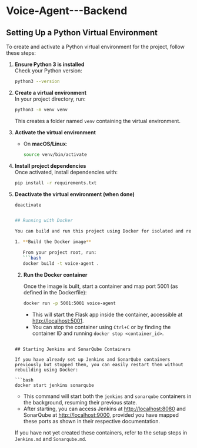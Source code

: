 # Voice-Agent---Backend

## Setting Up a Python Virtual Environment

To create and activate a Python virtual environment for the project, follow these steps:

1. **Ensure Python 3 is installed**  
   Check your Python version:
   ```bash
   python3 --version
   ```

2. **Create a virtual environment**  
   In your project directory, run:
   ```bash
   python3 -m venv venv
   ```
   This creates a folder named `venv` containing the virtual environment.

3. **Activate the virtual environment**  
   - On **macOS/Linux**:
     ```bash
     source venv/bin/activate
     ```

4. **Install project dependencies**  
   Once activated, install dependencies with:
   ```bash
   pip install -r requirements.txt
   ```

5. **Deactivate the virtual environment (when done)**  
   ```bash
   deactivate


   ## Running with Docker

   You can build and run this project using Docker for isolated and reproducible deployments.

   1. **Build the Docker image**

      From your project root, run:
      ```bash
      docker build -t voice-agent .
      ```

   2. **Run the Docker container**

      Once the image is built, start a container and map port 5001 (as defined in the Dockerfile):

      ```bash
      docker run -p 5001:5001 voice-agent
      ```

      - This will start the Flask app inside the container, accessible at [http://localhost:5001](http://localhost:5001).
      - You can stop the container using `Ctrl+C` or by finding the container ID and running `docker stop <container_id>`.


   ```

   ## Starting Jenkins and SonarQube Containers

   If you have already set up Jenkins and SonarQube containers previously but stopped them, you can easily restart them without rebuilding using Docker:

   ```bash
   docker start jenkins sonarqube
   ```

   - This command will start both the `jenkins` and `sonarqube` containers in the background, resuming their previous state.
   - After starting, you can access Jenkins at [http://localhost:8080](http://localhost:8080) and SonarQube at [http://localhost:9000](http://localhost:9000), provided you have mapped these ports as shown in their respective documentation.

   If you have not yet created these containers, refer to the setup steps in `Jenkins.md` and `Sonarqube.md`.
